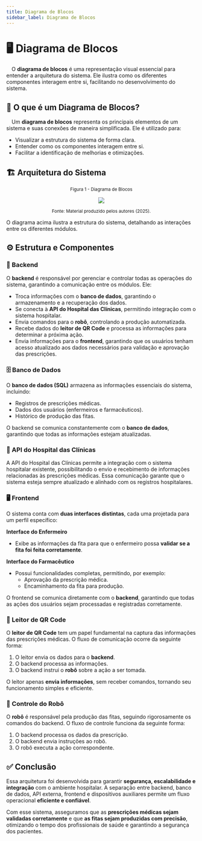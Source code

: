 ```yaml
---  
title: Diagrama de Blocos  
sidebar_label: Diagrama de Blocos  
---
```


# 🖥️ Diagrama de Blocos  

&emsp;O **diagrama de blocos** é uma representação visual essencial para entender a arquitetura do sistema. Ele ilustra como os diferentes componentes interagem entre si, facilitando no desenvolvimento do sistema.  

## 📌 O que é um Diagrama de Blocos?  

&emsp;Um **diagrama de blocos** representa os principais elementos de um sistema e suas conexões de maneira simplificada. Ele é utilizado para:  
- Visualizar a estrutura do sistema de forma clara.  
- Entender como os componentes interagem entre si.  
- Facilitar a identificação de melhorias e otimizações.  

## 🏗️ Arquitetura do Sistema  

<div align="center">

  <sub>Figura 1 - Diagrama de Blocos </sub>

  <img src="/img/diagrama_blocos.png"/>

  <sup>Fonte: Material produzido pelos autores (2025).</sup>

</div>

O diagrama acima ilustra a estrutura do sistema, detalhando as interações entre os diferentes módulos.  

## ⚙️ Estrutura e Componentes  

### 🔹 Backend 
O **backend** é responsável por gerenciar e controlar todas as operações do sistema, garantindo a comunicação entre os módulos. Ele:  
- Troca informações com o **banco de dados**, garantindo o armazenamento e a recuperação dos dados.  
- Se conecta à **API do Hospital das Clínicas**, permitindo integração com o sistema hospitalar.  
- Envia comandos para o **robô**, controlando a produção automatizada.  
- Recebe dados do **leitor de QR Code** e processa as informações para determinar a próxima ação.  
- Envia informações para o **frontend**, garantindo que os usuários tenham acesso atualizado aos dados necessários para validação e aprovação das prescrições.

### 🗄️ Banco de Dados 
O **banco de dados (SQL)** armazena as informações essenciais do sistema, incluindo:  
- Registros de prescrições médicas.  
- Dados dos usuários (enfermeiros e farmacêuticos).  
- Histórico de produção das fitas.  

O backend se comunica constantemente com o **banco de dados**, garantindo que todas as informações estejam atualizadas.  

### 🔗 API do Hospital das Clínicas
A API do Hospital das Clínicas permite a integração com o sistema hospitalar existente, possibilitando o envio e recebimento de informações relacionadas às prescrições médicas. Essa comunicação garante que o sistema esteja sempre atualizado e alinhado com os registros hospitalares.

### 🖥️ Frontend
O sistema conta com **duas interfaces distintas**, cada uma projetada para um perfil específico:  

**Interface do Enfermeiro**  
- Exibe as informações da fita para que o enfermeiro possa **validar se a fita foi feita corretamente**.  

**Interface do Farmacêutico**  
- Possui funcionalidades completas, permitindo, por exemplo:  
  - Aprovação da prescrição médica.  
  - Encaminhamento da fita para produção.  

O frontend se comunica diretamente com o **backend**, garantindo que todas as ações dos usuários sejam processadas e registradas corretamente.  

### 📡 Leitor de QR Code  
O **leitor de QR Code** tem um papel fundamental na captura das informações das prescrições médicas. O fluxo de comunicação ocorre da seguinte forma:  
1. O leitor envia os dados para o **backend**.  
2. O backend processa as informações.  
3. O backend instrui o **robô** sobre a ação a ser tomada.  

O leitor apenas **envia informações**, sem receber comandos, tornando seu funcionamento simples e eficiente.  

### 🤖 Controle do Robô  
O **robô** é responsável pela produção das fitas, seguindo rigorosamente os comandos do backend. O fluxo de controle funciona da seguinte forma:  
1. O backend processa os dados da prescrição.  
2. O backend envia instruções ao robô.  
3. O robô executa a ação correspondente.  

## ✅ Conclusão  

Essa arquitetura foi desenvolvida para garantir **segurança, escalabilidade e integração** com o ambiente hospitalar. A separação entre backend, banco de dados, API externa, frontend e dispositivos auxiliares permite um fluxo operacional **eficiente e confiável**.  

Com esse sistema, asseguramos que as **prescrições médicas sejam validadas corretamente** e que **as fitas sejam produzidas com precisão**, otimizando o tempo dos profissionais de saúde e garantindo a segurança dos pacientes.